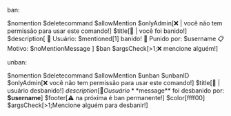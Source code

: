 ban:

$nomention
$deletecommand
$allowMention
$onlyAdmin[❌ | você não tem permissão para usar este comando!]
$title[🔨 | você foi banido!]
$description[
👥 Usuário: $mentioned[1] banido!
🔨 Punido por: $username
📋 Motivo: $noMentionMessage
]
$ban
$argsCheck[>1;❌ mencione alguém!]

unban:

$nomention
$deletecommand
$allowMention
$unban
$unbanID
$onlyAdmin[❌ você não tem permissão para usar este comando!]
$title[🔨 | usuário desbanido!]
$description[👥 O usuário **$message** foi desbanido por: **$username**]
$footer[⚠ na próxima é ban permanente!]
$color[ffff00]
$argsCheck[>1;Mencione alguém para desbanir!]
